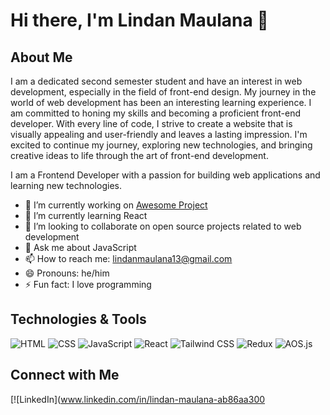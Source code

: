 # Hi there, I'm Lindan Maulana 👋

## About Me
I am a dedicated second semester student and have an interest in web development, especially in the field of front-end design. My journey in the world of web development has been an interesting learning experience. I am committed to honing my skills and becoming a proficient front-end developer. With every line of code, I strive to create a website that is visually appealing and user-friendly and leaves a lasting impression. I'm excited to continue my journey, exploring new technologies, and bringing creative ideas to life through the art of front-end development.

I am a Frontend Developer with a passion for building web applications and learning new technologies.

- 🔭 I’m currently working on [Awesome Project](https://lindan-maulana-dev.vercel.app/)
- 🌱 I’m currently learning React
- 👯 I’m looking to collaborate on open source projects related to web development
- 💬 Ask me about JavaScript
- 📫 How to reach me: [lindanmaulana13@gmail.com](mailto:linmidofficial@gmail.com)
- 😄 Pronouns: he/him
- ⚡ Fun fact: I love programming

## Technologies & Tools

![HTML](https://img.shields.io/badge/-HTML-black?style=flat-square&logo=html5)
![CSS](https://img.shields.io/badge/-CSS-black?style=flat-square&logo=css3)
![JavaScript](https://img.shields.io/badge/-JavaScript-black?style=flat-square&logo=javascript)
![React](https://img.shields.io/badge/-React-black?style=flat-square&logo=react)
![Tailwind CSS](https://img.shields.io/badge/-Tailwind_CSS-black?style=flat-square&logo=tailwind-css)
![Redux](https://img.shields.io/badge/-Redux-black?style=flat-square&logo=redux)
![AOS.js](https://img.shields.io/badge/-AOS.js-black?style=flat-square&logo=javascript)


## Connect with Me

[![LinkedIn](www.linkedin.com/in/lindan-maulana-ab86aa300
